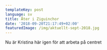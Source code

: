 ```yaml
---
templateKey: post
language: sv
title: Åter i Ziguinchor
date: '2018-09-20T21:17:49+02:00'
featuredImage: /img/aktuellt-sept-2018.jpg
---
```

Nu är Kristina här igen för att arbeta på centret
